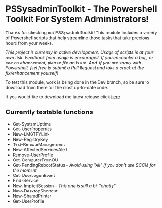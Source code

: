 # PSSysadminToolkit - The Powershell Toolkit For System Administrators!

Thanks for checking out PSSysadminToolkit! This module includes a variety of Powershell scripts that help streamline those tasks that take precious hours from your weeks.

_This project is currently in active development. Usage of scripts is at your own risk. Feedback from usage is encouraged. If you encounter a bug, or see an ehancement, please file an Issue. And, if you are saavy with Powershell, feel free to submit a Pull Request and take a crack at the fix/enhancement yourself!_

To test this module, work is being done in the Dev branch, so be sure to download from there for the most up-to-date code.

If you would like to download the latest release click [here](https://github.com/steviecoaster/PSSysadminToolkit/releases/tag/v0.2-beta)

## Currently testable functions

- Get-SystemUptime
- Get-UserProperties
- New-LMGTFYLink
- New-RegistryKey
- Test-RemoteManagement
- New-AffectedServicesAlert
- Remove-UserProfile
- Get-ComputerFromOU
- Get-PendingRebootStatus - _Avoid using "All" if you don't use SCCM for the moment_
- Get-UserLogonEvent
- Find-Service
- New-ImplicitSession - _This one is still a bit "chatty"_
- New-DesktopShortcut
- New-SharedPrinter
- Get-UserProfile
